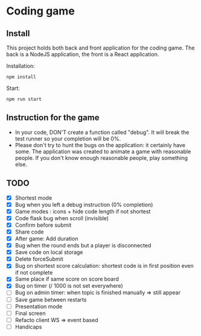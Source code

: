 # Coding game

## Install
This project holds both back and front application for the coding game.
The back is a NodeJS application, the front is a React application.

Installation:
```shell
npm install
```
Start:
```shell
npm run start
```

## Instruction for the game
- In your code, DON'T create a function called "debug". It will break the test runner so your completion will be 0%.
- Please don't try to hunt the bugs on the application: it certainly have some.
The application was created to animate a game with reasonable people.
If you don't know enough reasonable people, play something else.

## TODO
- [x] Shortest mode
- [x] Bug when you left a debug instruction (0% completion)
- [x] Game modes : icons + hide code length if not shortest
- [x] Code flask bug when scroll (invisible)
- [x] Confirm before submit
- [x] Share code
- [x] After game: Add duration
- [x] Bug when the round ends but a player is disconnected
- [x] Save code on local storage
- [x] Delete forceSubmit
- [x] Bug on shortest score calculation: shortest code is in first position even if not complete
- [x] Same place if same score on score board
- [x] Bug on timer (/ 1000 is not set everywhere)
- [ ] Bug on admin timer: when topic is finished manually => still appear
- [ ] Save game between restarts
- [ ] Presentation mode
- [ ] Final screen
- [ ] Refacto client WS => event based
- [ ] Handicaps
